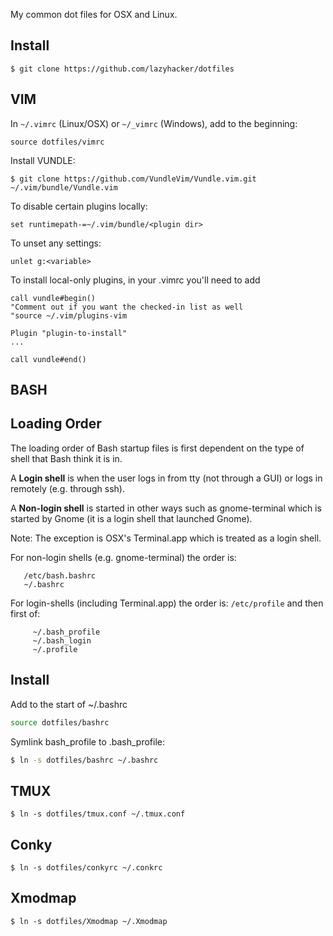 My common dot files for OSX and Linux.

Install
-------

```
$ git clone https://github.com/lazyhacker/dotfiles
```

VIM
---


In `~/.vimrc` (Linux/OSX) or `~/_vimrc` (Windows), add to the beginning:

```vim
source dotfiles/vimrc
```

Install VUNDLE:

```
$ git clone https://github.com/VundleVim/Vundle.vim.git ~/.vim/bundle/Vundle.vim
```
To disable certain plugins locally:

```vim
set runtimepath-=~/.vim/bundle/<plugin dir>
```

To unset any settings:

```vim
unlet g:<variable>
```

To install local-only plugins, in your .vimrc you'll need to add

```
call vundle#begin()
"Comment out if you want the checked-in list as well
"source ~/.vim/plugins-vim

Plugin "plugin-to-install"
...

call vundle#end()

```

BASH
----

## Loading Order
The loading order of Bash startup files is first dependent on the type of
shell that Bash think it is in.

A **Login shell** is when the user logs in from tty (not through a GUI) or logs
in remotely (e.g. through ssh).

A **Non-login shell** is started in other ways such as gnome-terminal which
is started by Gnome (it is a login shell that launched Gnome).

Note: The exception is OSX's Terminal.app which is treated as a login shell.

For non-login shells (e.g. gnome-terminal) the order is:

```
   /etc/bash.bashrc
   ~/.bashrc
```

For login-shells (including Terminal.app) the order is:
  `/etc/profile` and then first of:

```
     ~/.bash_profile
     ~/.bash_login
     ~/.profile
```

## Install

Add to the start of ~/.bashrc

```bash
source dotfiles/bashrc
```

Symlink bash_profile to .bash_profile:

```bash
$ ln -s dotfiles/bashrc ~/.bashrc
```

TMUX
----

```
$ ln -s dotfiles/tmux.conf ~/.tmux.conf
```

Conky
-----

```
$ ln -s dotfiles/conkyrc ~/.conkrc
```

Xmodmap
-------

```
$ ln -s dotfiles/Xmodmap ~/.Xmodmap
```
